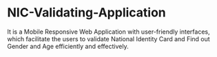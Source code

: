 # NIC-Validating-Application

It is a Mobile Responsive Web Application with user-friendly interfaces, which facilitate the users to validate National
Identity Card and Find out Gender and Age efficiently and effectively. 
